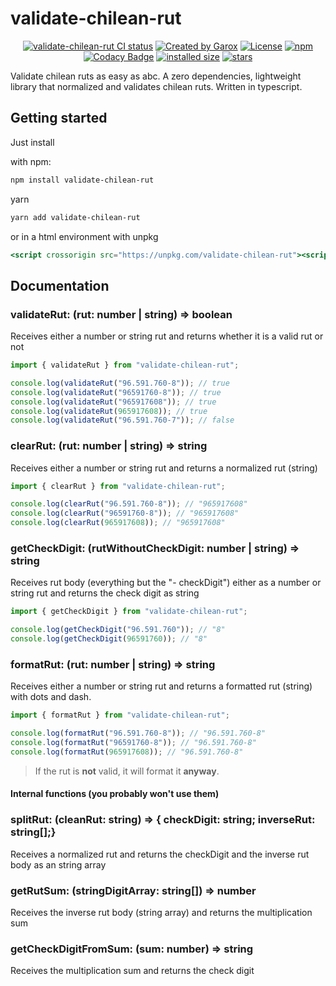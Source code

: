 # validate-chilean-rut

<p align="center">
<a href="https://github.com/Yhozen/validate-chilean-rut/actions?query=workflow=Tests"><img src="https://github.com/Yhozen/validate-chilean-rut/actions/workflows/tests.yml/badge.svg?event=pull_request" alt="validate-chilean-rut CI status" /></a>
<a href="https://garox.org/" rel="nofollow"><img src="https://img.shields.io/badge/created%20by-@Yhozen-4BBAAB.svg" alt="Created by Garox"></a>
<a href="https://opensource.org/licenses/MIT" rel="nofollow"><img src="https://img.shields.io/github/license/Yhozen/validate-chilean-rut" alt="License"></a>
<a href="https://www.npmjs.com/package/validate-chilean-rut" rel="nofollow"><img src="https://img.shields.io/npm/dw/validate-chilean-rut.svg" alt="npm"></a>
<a href="https://www.codacy.com/gh/Yhozen/validate-chilean-rut/dashboard?utm_content=Yhozen/validate-chilean-rut&utm_campaign=Badge_Grade"> <img   src="https://app.codacy.com/project/badge/Grade/6d5b9852715b44dd8479e5e0ad1e1678"  alt="Codacy Badge"></a>
<a href="https://packagephobia.com/result?p=validate-chilean-rut"><img src="https://badgen.net/packagephobia/install/validate-chilean-rut" alt="installed size"></a>
<a href="https://www.npmjs.com/package/validate-chilean-rut" rel="nofollow"><img src="https://img.shields.io/github/stars/Yhozen/validate-chilean-rut" alt="stars"></a>

</p>

Validate chilean ruts as easy as abc. A zero dependencies, lightweight library that normalized and validates chilean ruts. Written in typescript.

## Getting started

Just install

with npm:

```bash
npm install validate-chilean-rut
```

yarn

```bash
yarn add validate-chilean-rut
```

or in a html environment with unpkg

```jsx
<script crossorigin src="https://unpkg.com/validate-chilean-rut"><script/>
```

## Documentation

### validateRut: (rut: number | string) => boolean

Receives either a number or string rut and returns whether it is a valid rut or not

```ts
import { validateRut } from "validate-chilean-rut";

console.log(validateRut("96.591.760-8")); // true
console.log(validateRut("96591760-8")); // true
console.log(validateRut("965917608")); // true
console.log(validateRut(965917608)); // true
console.log(validateRut("96.591.760-7")); // false
```

### clearRut: (rut: number | string) => string

Receives either a number or string rut and returns a normalized rut (string)

```ts
import { clearRut } from "validate-chilean-rut";

console.log(clearRut("96.591.760-8")); // "965917608"
console.log(clearRut("96591760-8")); // "965917608"
console.log(clearRut(965917608)); // "965917608"
```

### getCheckDigit: (rutWithoutCheckDigit: number | string) => string

Receives rut body (everything but the "- checkDigit") either as a number or string rut and returns the check digit as string

```ts
import { getCheckDigit } from "validate-chilean-rut";

console.log(getCheckDigit("96.591.760")); // "8"
console.log(getCheckDigit(96591760)); // "8"
```

### formatRut: (rut: number | string) => string

Receives either a number or string rut and returns a formatted rut (string) with dots and dash.

```ts
import { formatRut } from "validate-chilean-rut";

console.log(formatRut("96.591.760-8")); // "96.591.760-8"
console.log(formatRut("96591760-8")); // "96.591.760-8"
console.log(formatRut(965917608)); // "96.591.760-8"
```

> If the rut is **not** valid, it will format it **anyway**.

#### **Internal functions (you probably won't use them)**

### splitRut: (cleanRut: string) => { checkDigit: string; inverseRut: string[];}

Receives a normalized rut and returns the checkDigit and the inverse rut body as an string array

### getRutSum: (stringDigitArray: string[]) => number

Receives the inverse rut body (string array) and returns the multiplication sum

### getCheckDigitFromSum: (sum: number) => string

Receives the multiplication sum and returns the check digit

